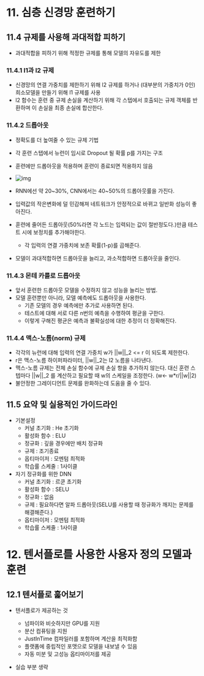 # 11. 심층 신경망 훈련하기

## 11.4 규제를 사용해 과대적합 피하기

- 과대적합을 피하기 위해 적정한 규제를 통해 모델의 자유도를 제한

### 11.4.1 l1과 l2 규제

- 신경망의 연결 가중치를 제한하기 위해 l2 규제를 하거나 (대부분의 가중치가 0인) 희소모델을 만들기 위해 l1 규제를 사용
- l2 함수는 훈련 중 규제 손실을 계산하기 위해 각 스텝에서 호출되는 규제 객체를 반환하며 이 손실을 최종 손실에 합산한다.

### 11.4.2 드롭아웃

- 정확도를 더 높여줄 수 있는 규제 기법
- 각 훈련 스텝에서 뉴런이 임시로 Dropout 될 확률 p를 가지는 구조
- 훈련에만 드롭아웃을 적용하며 훈련이 종료되면 적용하지 않음
- ![img](https://search.pstatic.net/common/?src=http%3A%2F%2Fblogfiles.naver.net%2FMjAyMDAxMzBfODMg%2FMDAxNTgwMzY3ODA5NTc2.xCPG4sEmnY8N23NFKboZCj-UTh-RUB932xvvXWucrWgg.jROjqV-OtMVi4h6tVMYKZHb9lZOaDxPAlXEXORUWRngg.PNG.kkang9901%2Fimage.png&type=sc960_832)

- RNN에선 약 20~30%, CNN에서는 40~50%의 드롭아웃률을 가진다.
- 입력값의 작은변화에 덜 민감해져 네트워크가 안정적으로 바뀌고 일반화 성능이 좋아진다.
- 훈련에 줄어든 드롭아웃(50%라면 각 노드는 입력되는 값이 절반정도다.)만큼 테스트 시에 보정치를 추가해야한다.
  - 각 입력의 연결 가중치에 보존 확률(1-p)를 곱해준다.
- 모델이 과대적합하면 드롭아웃을 늘리고, 과소적합하면 드롭아웃을 줄인다.

### 11.4.3 몬테 카를로 드롭아웃

- 앞서 훈련한 드롭아웃 모델을 수정하지 않고 성능을 늘리는 방법.
- 모델 훈련뿐만 아니라, 모델 예측에도 드롭아웃을 사용한다.
  - 기존 모델의 경우 예측에만 추가로 사용하면 된다.
  - 테스트에 대해 서로 다른 n번의 예측을 수행하여 평균을 구한다.
  - 이렇게 구해진 평균은 예측과 불확실성에 대한 추정이 더 정확해진다.

### 11.4.4 맥스-노름(norm) 규제

- 각각의 뉴런에 대해 입력의 연결 가중치 w가 ||w||_2 <= r 이 되도록 제한한다.
- r은 맥스-노름 하이퍼파라미터, ||w||_2는 l2 노름을 나타낸다.
- 맥스-노름 규제는 전체 손실 함수에 규제 손실 항을 추가하지 않는다. 대신 훈련 스텝마다 ||w||_2 를 계산하고 필요할 때 w의 스케일을 조정한다. (w<- w*r/||w||2)
- 불안정한 그레이디언트 문제를 완화하는데 도움을 줄 수 있다.
  

## 11.5 요약 및 실용적인 가이드라인

- 기본설정
  - 커널 초기화 : He 초기화
  - 활성화 함수 : ELU
  - 정규화 : 깊을 경우에만 배치 정규화
  - 규제 : 조기종료
  - 옵티마이저 : 모멘텀 최적화
  - 학습률 스케줄 : 1사이클
- 자기 정규화를 위한 DNN
  - 커널 초기화 : 르쿤 초기화
  - 활성화 함수 : SELU
  - 정규화 : 없음
  - 규제 : 필요하다면 알파 드롭아웃(SELU를 사용할 때 정규화가 깨지는 문제를 해결해준다.)
  - 옵티마이저 : 모멘텀 최적화
  - 학습률 스케줄 : 1사이클
    

# 12. 텐서플로를 사용한 사용자 정의 모델과 훈련

## 12.1 텐서플로 훑어보기

- 텐서플로가 제공하는 것
  - 넘파이와 비슷하지만 GPU를 지원
  - 분산 컴퓨팅을 지원
  - JustInTime 컴파일러를 포함하며 계산을 최적화함
  - 플랫폼에 중립적인 포맷으로 모델을 내보낼 수 있음
  - 자동 미분 및 고성능 옵티마이저를 제공

- 실습 부분 생략